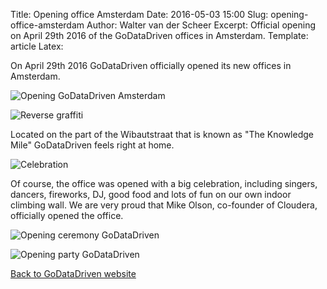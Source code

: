 Title: Opening office Amsterdam
Date: 2016-05-03 15:00
Slug: opening-office-amsterdam
Author: Walter van der Scheer
Excerpt: Official opening on April 29th 2016 of the GoDataDriven offices in Amsterdam.
Template: article
Latex:

<span class="lead">
On April 29th 2016 GoDataDriven officially opened its new offices in Amsterdam. </span>

![Opening GoDataDriven Amsterdam](/static/images/officeopening/godatadriven-singers-2.jpg "Opening GoDataDriven Amsterdam")

![Reverse graffiti](/static/images/officeopening/godatadriven-nowopen.jpg "GoDataDriven now open in Amsterdam")

Located on the part of the Wibautstraat that is known as "The Knowledge Mile" GoDataDriven feels right at home. 

![Celebration](/static/images/officeopening/godatadriven-confetti.jpg "Celebration")

Of course, the office was opened with a big celebration, including singers, dancers, fireworks, DJ, good food and lots of fun on our own indoor climbing wall. We are very proud that Mike Olson, co-founder of Cloudera, officially opened the office.

![Opening ceremony GoDataDriven](/static/images/officeopening/godatadriven-opening.jpg "Opening ceremony")

![Opening party GoDataDriven](/static/images/officeopening/godatadriven-party.jpg "Opening party GoDataDriven")

[Back to GoDataDriven website](http://www.godatadriven.com "GoDataDriven homepage")
